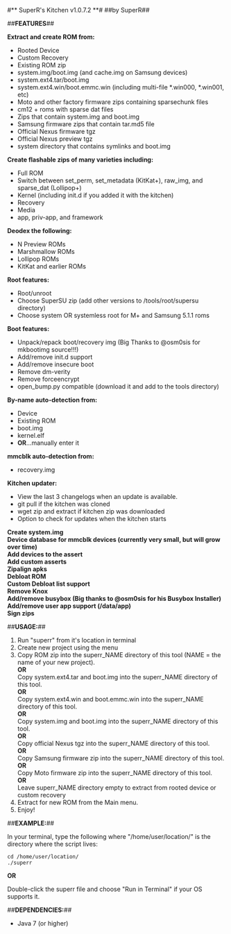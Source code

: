#** SuperR's Kitchen v1.0.7.2 **#
##by SuperR##

##**FEATURES**##

**Extract and create ROM from:**

* Rooted Device  
* Custom Recovery  
* Existing ROM zip  
* system.img/boot.img (and cache.img on Samsung devices)
* system.ext4.tar/boot.img  
* system.ext4.win/boot.emmc.win (including multi-file *.win000, *.win001, etc)  
* Moto and other factory firmware zips containing sparsechunk files  
* cm12 + roms with sparse dat files  
* Zips that contain system.img and boot.img  
* Samsung firmware zips that contain tar.md5 file  
* Official Nexus firmware tgz  
* Official Nexus preview tgz  
* system directory that contains symlinks and boot.img  

**Create flashable zips of many varieties including:**

* Full ROM  
* Switch between set_perm, set_metadata (KitKat+), raw_img, and sparse_dat (Lollipop+)
* Kernel (including init.d if you added it with the kitchen)  
* Recovery  
* Media  
* app, priv-app, and framework  

**Deodex the following:**  

* N Preview ROMs  
* Marshmallow ROMs  
* Lollipop ROMs  
* KitKat and earlier ROMs  

**Root features:**  

* Root/unroot  
* Choose SuperSU zip (add other versions to /tools/root/supersu directory)  
* Choose system OR systemless root for M+ and Samsung 5.1.1 roms  

**Boot features:**

* Unpack/repack boot/recovery img (Big Thanks to @osm0sis for mkbootimg source!!!)  
* Add/remove init.d support  
* Add/remove insecure boot  
* Remove dm-verity  
* Remove forceencrypt  
* open_bump.py compatible (download it and add to the tools directory)  

**By-name auto-detection from:**

* Device  
* Existing ROM  
* boot.img  
* kernel.elf  
* **OR**...manually enter it  

**mmcblk auto-detection from:**

* recovery.img  

**Kitchen updater:**

* View the last 3 changelogs when an update is available.  
* git pull if the kitchen was cloned  
* wget zip and extract if kitchen zip was downloaded  
* Option to check for updates when the kitchen starts  

**Create system.img**  
**Device database for mmcblk devices (currently very small, but will grow over time)**  
**Add devices to the assert**  
**Add custom asserts**  
**Zipalign apks**  
**Debloat ROM**  
**Custom Debloat list support**  
**Remove Knox**  
**Add/remove busybox (Big thanks to @osm0sis for his Busybox Installer)**  
**Add/remove user app support (/data/app)**  
**Sign zips**  

##**USAGE:**##

1. Run "superr" from it's location in terminal  
2. Create new project using the menu  
3. Copy ROM zip into the superr_NAME directory of this tool (NAME = the name of your new project).  
   **OR**  
   Copy system.ext4.tar and boot.img into the superr_NAME directory of this tool.  
   **OR**  
   Copy system.ext4.win and boot.emmc.win into the superr_NAME directory of this tool.  
   **OR**  
   Copy system.img and boot.img into the superr_NAME directory of this tool.  
   **OR**  
   Copy official Nexus tgz into the superr_NAME directory of this tool.  
   **OR**  
   Copy Samsung firmware zip into the superr_NAME directory of this tool.  
   **OR**  
   Copy Moto firmware zip into the superr_NAME directory of this tool.  
   **OR**  
   Leave superr_NAME directory empty to extract from rooted device or custom recovery  
4. Extract for new ROM from the Main menu.  
5. Enjoy!  

##**EXAMPLE:**##

In your terminal, type the following where "/home/user/location/" is the directory where the script lives:

```
cd /home/user/location/
./superr
```

**OR**

Double-click the superr file and choose "Run in Terminal" if your OS supports it.

##**DEPENDENCIES:**##

* Java 7 (or higher)

